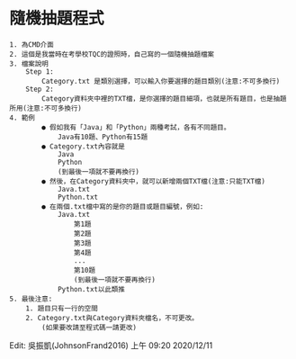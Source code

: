 # 隨機抽題程式
  	1. 為CMD介面
  	2. 這個是我當時在考學校TQC的證照時，自己寫的一個隨機抽題檔案
  	3. 檔案說明
    	Step 1:
      		Category.txt 是類別選擇，可以輸入你要選擇的題目類別(注意:不可多換行)
		Step 2:
			Category資料夾中裡的TXT檔，是你選擇的題目細項，也就是所有題目，也是抽題所用(注意:不可多換行)
	4. 範例
			● 假如我有「Java」和「Python」兩種考試，各有不同題目。
				Java有10題、Python有15題
			● Category.txt內容就是
				Java
				Python
				(到最後一項就不要再換行)
			● 然後，在Category資料夾中，就可以新增兩個TXT檔(注意:只能TXT檔)
				Java.txt
				Python.txt
			● 在兩個.txt檔中寫的是你的題目或題目編號，例如:
				Java.txt
					第1題
					第2題
					第3題
					第4題
					...
					第10題
					(到最後一項就不要再換行)
				Python.txt以此類推
	5. 最後注意:
		1. 題目只有一行的空間
		2. Category.txt與Category資料夾檔名，不可更改。
			(如果要改請至程式碼一請更改)


Edit: 吳振凱(JohnsonFrand2016)
上午 09:20 2020/12/11
